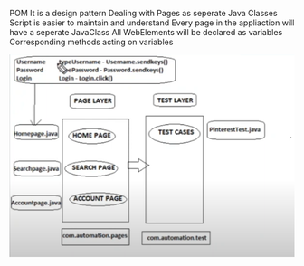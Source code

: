 POM
It is a design pattern
Dealing with Pages as seperate Java Classes
Script is easier to maintain and understand
Every page in the appliaction will have a seperate JavaClass
All WebElements will be declared as variables
Corresponding methods acting on variables


![alt text](image.png)